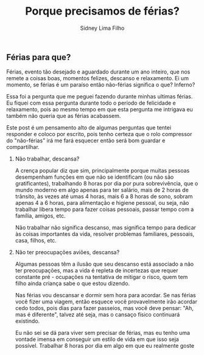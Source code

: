 ﻿--- 
layout:     post

title:      'Porque precisamos de férias?'
author:     Sidney Lima Filho
image:      /post/porque-trabalhamos-8-horas-por-dia-e-o-trabalhador-do-conhecimento/capa.jpg

excerpt:    > 
            Férias, evento tão desejado e aguardado durante um ano inteiro, que nos remete a coisas boas, momentos felizes, descanso e relaxamento. Ei um momento, se férias é um paraíso então não-férias significa o que? Inferno?
           
published:  true
categories: post
tags:       [Férias]

---

## Férias para que?

Férias, evento tão desejado e aguardado durante um ano inteiro, que nos remete a coisas boas, momentos felizes, descanso e relaxamento. Ei um momento, se férias é um paraíso então não-férias significa o que? Inferno?

Essa foi a pergunta que me peguei fazendo durante minhas ultimas férias. Eu fiquei com essa pergunta durante todo o período de felicidade e relaxamento, pois ao mesmo tempo em que esta pergunta me intrigava eu também não queria que as férias acabassem.

Este post é um pensamento alto de algumas perguntas que tentei responder e coloco por escrito, pois tenho certeza que o rolo compressor do "não-férias" irá me fará esquecer então será bom guardar e compartilhar.

1. Não trabalhar, descansa?

	A crença popular diz que sim, principalmente porque muitas pessoas desempenham funções em que não se identificam (ou não são gratificantes), trabalhando 8 horas por dia por pura sobrevivência, que o mundo moderno  em algo apenas para ter salário, mais de 2 horas de trânsito, às vezes até umas 4 horas, mais 6 a 8 horas de sono, sobram apenas 4 a 6 horas, para alimentação e higiene pessoal, ou seja, não trabalhar libera tempo para fazer coisas pessoais, passar tempo com a família, amigos, etc.

	Não trabalhar não significa descanso, mas significa tempo para dedicar às coisas importantes da vida, resolver problemas familiares, pessoais, casa, filhos, etc.

2. Não ter preocupações aviões, descansa?

	Algumas pessoas têm a ilusão que seu descanso está associado a não ter preocupações, mas a vida é repleta de incertezas que requer constante pré - ocupações na tentativa de mitigar o risco, quem tem filho ainda criança sabe o que estou dizendo.

	Nas férias vou descansar e dormir sem hora para acordar. Se nas férias você fizer uma viagem, então esquece você provavelmente irão acordar cedo todos, pois dias para fazer passeios, mas você deve pensar: "Ah, mas é diferente", talvez até seja, mas o cansaço físico continuará existindo.

	Eu não sei se dá para viver sem precisar de férias, mas eu tenho uma vontade imensa em conseguir um estilo de vida em que isso seja possível. Trabalhar 8 horas por dia em algo em que eu realmente goste
